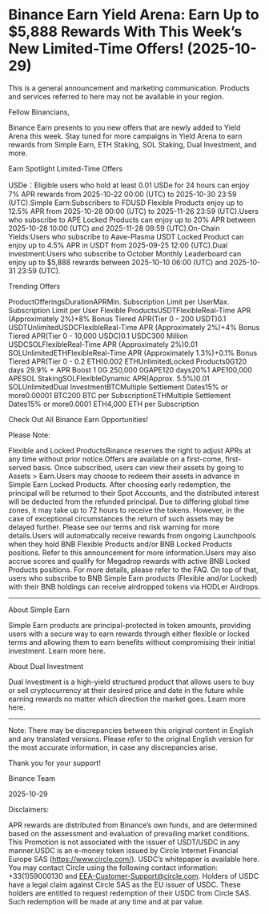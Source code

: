 # Binance Earn Yield Arena: Earn Up to $5,888 Rewards With This Week’s New Limited-Time Offers! (2025-10-29)

This is a general announcement and marketing communication. Products and services referred to here may not be available in your region. 

Fellow Binancians, 

Binance Earn presents to you new offers that are newly added to Yield Arena this week. Stay tuned for more campaigns in Yield Arena to earn rewards from Simple Earn, ETH Staking, SOL Staking, Dual Investment, and more.	

Earn Spotlight Limited-Time Offers

USDe：Eligible users who hold at least 0.01 USDe for 24 hours can enjoy 7% APR rewards from 2025-10-22 00:00 (UTC) to 2025-10-30 23:59 (UTC).Simple Earn:Subscribers to FDUSD Flexible Products enjoy up to 12.5% APR from 2025-10-28 00:00 (UTC) to 2025-11-26 23:59 (UTC).Users who subscribe to APE Locked Products can enjoy up to 20% APR between 2025-10-28 10:00 (UTC) and 2025-11-28 09:59 (UTC).On-Chain Yields:Users who subscribe to Aave-Plasma USDT Locked Product can enjoy up to 4.5% APR in USDT from 2025-09-25 12:00 (UTC).Dual investment:Users who subscribe to October Monthly Leaderboard can enjoy up to $5,888 rewards between 2025-10-10 06:00 (UTC) and 2025-10-31 23:59 (UTC).

Trending Offers

ProductOfferingsDurationAPRMin. Subscription Limit per UserMax. Subscription Limit per User Flexible ProductsUSDTFlexibleReal-Time APR (Approximately 2%)+8% Bonus Tiered APR(Tier 0 - 200 USDT)0.1 USDTUnlimitedUSDCFlexibleReal-Time APR (Approximately 2%)+4% Bonus Tiered APR(Tier 0 - 10,000 USDC)0.1 USDC300 Million USDCSOLFlexibleReal-Time APR (Approximately 2%)0.01 SOLUnlimitedETHFlexibleReal-Time APR (Approximately 1.3%)+0.1% Bonus Tiered APR(Tier 0 - 0.2 ETH)0.002 ETHUnlimitedLocked Products0G120 days 29.9% + APR Boost 1 0G 250,000 0GAPE120 days20%1 APE100,000 APESOL StakingSOLFlexibleDynamic APR(Approx. 5.5%)0.01 SOLUnlimitedDual InvestmentBTCMultiple Settlement Dates15% or more0.00001 BTC200 BTC per SubscriptionETHMultiple Settlement Dates15% or more0.0001 ETH4,000 ETH per Subscription

Check Out All Binance Earn Opportunities!

Please Note:

Flexible and Locked ProductsBinance reserves the right to adjust APRs at any time without prior notice.Offers are available on a first-come, first-served basis. Once subscribed, users can view their assets by going to Assets > Earn.Users may choose to redeem their assets in advance in Simple Earn Locked Products. After choosing early redemption, the principal will be returned to their Spot Accounts, and the distributed interest will be deducted from the refunded principal. Due to differing global time zones, it may take up to 72 hours to receive the tokens. However, in the case of exceptional circumstances the return of such assets may be delayed further. Please see our terms and risk warning for more details.Users will automatically receive rewards from ongoing Launchpools when they hold BNB Flexible Products and/or BNB Locked Products positions. Refer to this announcement for more information.Users may also accrue scores and qualify for Megadrop rewards with active BNB Locked Products positions. For more details, please refer to the FAQ. On top of that, users who subscribe to BNB Simple Earn products (Flexible and/or Locked) with their BNB holdings can receive airdropped tokens via HODLer Airdrops. 

**********

About Simple Earn

Simple Earn products are principal-protected in token amounts, providing users with a secure way to earn rewards through either flexible or locked terms and allowing them to earn benefits without compromising their initial investment. Learn more here. 

About Dual Investment 

Dual Investment is a high-yield structured product that allows users to buy or sell cryptocurrency at their desired price and date in the future while earning rewards no matter which direction the market goes. Learn more here. 

**********

Note: There may be discrepancies between this original content in English and any translated versions. Please refer to the original English version for the most accurate information, in case any discrepancies arise. 

Thank you for your support!

Binance Team

2025-10-29

Disclaimers: 

APR rewards are distributed from Binance’s own funds, and are determined based on the assessment and evaluation of prevailing market conditions. This Promotion is not associated with the issuer of USDT/USDC in any manner.USDC is an e-money token issued by Circle Internet Financial Europe SAS (https://www.circle.com/). USDC’s whitepaper is available here. You may contact Circle using the following contact information: +33(1)59000130 and EEA-Customer-Support@circle.com. Holders of USDC have a legal claim against Circle SAS as the EU issuer of USDC. These holders are entitled to request redemption of their USDC from Circle SAS. Such redemption will be made at any time and at par value.